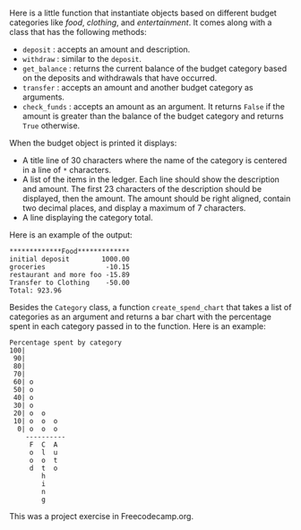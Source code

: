 Here is a little function that instantiate objects based on different budget categories like *food*, *clothing*, and *entertainment*. It comes along with a class that has the following methods: 
   * `deposit` : accepts an amount and description. 
   * `withdraw` : similar to the `deposit`.
   * `get_balance` : returns the current balance of the budget category based on the deposits and withdrawals that have occurred.
   * `transfer` : accepts an amount and another budget category as arguments.
   * `check_funds` : accepts an amount as an argument. It returns `False` if the amount is greater than the balance of the budget category and returns `True` 
                     otherwise.

When the budget object is printed it displays:
   * A title line of 30 characters where the name of the category is centered in a line of `*` characters.
   * A list of the items in the ledger. Each line should show the description and amount. The first 23 characters of the description should be displayed, then
     the amount. The amount should be right aligned, contain two decimal places, and display a maximum of 7 characters.
   * A line displaying the category total.

Here is an example of the output:
```
*************Food*************
initial deposit        1000.00
groceries               -10.15
restaurant and more foo -15.89
Transfer to Clothing    -50.00
Total: 923.96
```

Besides the `Category` class, a function `create_spend_chart` that takes a list of categories as an argument and returns a bar chart with the percentage spent in each category passed in to the function. Here is an example:
```
Percentage spent by category
100|          
 90|          
 80|          
 70|          
 60| o        
 50| o        
 40| o        
 30| o        
 20| o  o     
 10| o  o  o  
  0| o  o  o  
    ----------
     F  C  A  
     o  l  u  
     o  o  t  
     d  t  o  
        h     
        i     
        n     
        g     
```

This was a project exercise in Freecodecamp.org.
